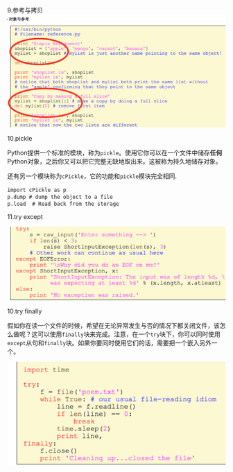 9.参考与拷贝![](/assets/i89mport.png)

10.pickle

Python提供一个标准的模块，称为`pickle`。使用它你可以在一个文件中储存**任何**Python对象，之后你又可以把它完整无缺地取出来。这被称为持久地储存对象。

还有另一个模块称为`cPickle`，它的功能和`pickle`模块完全相同.

```
import cPickle as p
p.dump # dump the object to a file
p.load  # Read back from the storage
```

11.try except

![](/assets/im789port.png)

10.try finally

假如你在读一个文件的时候，希望在无论异常发生与否的情况下都关闭文件，该怎么做呢？这可以使用`finally`块来完成。注意，在一个`try`块下，你可以同时使用`except`从句和`finally`块。如果你要同时使用它们的话，需要把一个嵌入另外一个。

![](/assets/i9import.png)

